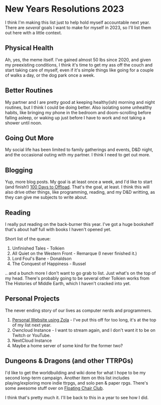 # New Years Resolutions 2023

I think I'm making this list just to help hold myself accountable next year. There are _several_ goals I want to make for myself in 2023, so I'll list them out here with a little context.

## Physical Health
Ah, yes, the meme itself. I've gained almost 50 lbs since 2020, and given my preexisting conditions, I think it's time to get my ass off the couch and start taking care of myself, even if it's simple things like going for a couple of walks a day, or the dog park once a week. 

## Better Routines
My partner and I are pretty good at keeping healthy(ish) morning and night routines, but I think I could be doing better. Also isolating some unhealthy habits, like bringing my phone in the bedroom and doom-scrolling before falling asleep, or waking up just before I have to work and not taking a shower until noon.

## Going Out More
My social life has been limited to family gatherings and events, D&D night, and the occasional outing with my partner. I think I need to get out more. 

## Blogging
Yup, more blog posts. My goal is at least once a week, and I'd like to start (and finish!) [100 Days to Offload](https://100daystooffload.com/). That's the goal, at least. I think this will also drive other things, like programming, reading, and my D&D writting, as they can give me subjects to write about.

## Reading
I really put reading on the back-burner this year. I've got a huge bookshelf that's about half full with books I haven't opened yet. 

Short list of the queue:
1. Unfinished Tales - Tolkien
2. All Quiet on the Western Front - Remarque (I never finished it.)
3. Lord Foul's Bane - Donaldson
4. The Conquest of Happiness - Russel

.. and a bunch more I don't want to go grab to list. Just what's on the top of my head. There's probably going to be several other Tolkien works from The Histories of Middle Earth, which I haven't cracked into yet.

## Personal Projects
The never ending story of our lives as computer nerds and programmers. 

1. [Personal Website using Zola](https://codeberg.org/brandont/brandont.dev) - I've put this off for too long, it's at the top of my list next year.
2. Owncloud Instance - I want to stream again, and I don't want it to be on Twitch or YouTube.
3. NextCloud Instance
4. Maybe a home server of some kind for the former two?

## Dungeons & Dragons (and other TTRPGs)
I'd like to get the worldbuilding and wiki done for what I hope to be my second long-term campaign. Another item on this list includes playing/exploring more indie ttrpgs, and solo pen & paper rpgs. There's some awesome stuff over on [Floating Chair Club](https://floatingchair.club/).

I think that's pretty much it. I'll be back to this in a year to see how I did. 
